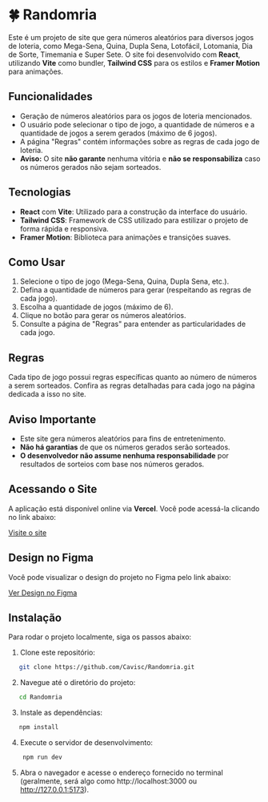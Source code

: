 # 🍀 Randomria

Este é um projeto de site que gera números aleatórios para diversos jogos de loteria, como Mega-Sena, Quina, Dupla Sena, Lotofácil, Lotomania, Dia de Sorte, Timemania e Super Sete. O site foi desenvolvido com **React**, utilizando **Vite** como bundler, **Tailwind CSS** para os estilos e **Framer Motion** para animações.

## Funcionalidades

- Geração de números aleatórios para os jogos de loteria mencionados.
- O usuário pode selecionar o tipo de jogo, a quantidade de números e a quantidade de jogos a serem gerados (máximo de 6 jogos).
- A página "Regras" contém informações sobre as regras de cada jogo de loteria.
- **Aviso:** O site **não garante** nenhuma vitória e **não se responsabiliza** caso os números gerados não sejam sorteados.

## Tecnologias

- **React** com **Vite**: Utilizado para a construção da interface do usuário.
- **Tailwind CSS**: Framework de CSS utilizado para estilizar o projeto de forma rápida e responsiva.
- **Framer Motion**: Biblioteca para animações e transições suaves.

## Como Usar

1. Selecione o tipo de jogo (Mega-Sena, Quina, Dupla Sena, etc.).
2. Defina a quantidade de números para gerar (respeitando as regras de cada jogo).
3. Escolha a quantidade de jogos (máximo de 6).
4. Clique no botão para gerar os números aleatórios.
5. Consulte a página de "Regras" para entender as particularidades de cada jogo.

## Regras

Cada tipo de jogo possui regras específicas quanto ao número de números a serem sorteados. Confira as regras detalhadas para cada jogo na página dedicada a isso no site.

## Aviso Importante

- Este site gera números aleatórios para fins de entretenimento.
- **Não há garantias** de que os números gerados serão sorteados.
- **O desenvolvedor não assume nenhuma responsabilidade** por resultados de sorteios com base nos números gerados.

## Acessando o Site

A aplicação está disponível online via **Vercel**. Você pode acessá-la clicando no link abaixo:

[Visite o site](https://randomria.vercel.app/)

## Design no Figma

Você pode visualizar o design do projeto no Figma pelo link abaixo:

[Ver Design no Figma](https://www.figma.com/design/WLMKji3pkUkGxjikeOWUUH/Randomria?node-id=0-1&m=dev&t=W76tSjRa4NXrHF83-1)

## Instalação

Para rodar o projeto localmente, siga os passos abaixo:

1. Clone este repositório:

```bash
   git clone https://github.com/Cavisc/Randomria.git
```
   
2. Navegue até o diretório do projeto:

```bash
   cd Randomria
```

3. Instale as dependências:

```bash
   npm install
```

4. Execute o servidor de desenvolvimento:

```bash
    npm run dev
```

5. Abra o navegador e acesse o endereço fornecido no terminal (geralmente, será algo como http://localhost:3000 ou http://127.0.0.1:5173).

